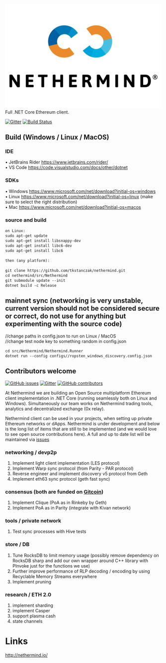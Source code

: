<img src="Nethermind.png" width="600">
Full .NET Core Ethereum client.

[![Gitter](https://img.shields.io/gitter/room/nwjs/nw.js.svg)](https://gitter.im/nethermindeth/nethermind)
[![Build Status](https://travis-ci.org/NethermindEth/nethermind.svg?branch=master)](https://travis-ci.org/NethermindEth/nethermind)

## Build (Windows / Linux / MacOS)

### IDE
•	JetBrains Rider https://www.jetbrains.com/rider/<br/>
•	VS Code https://code.visualstudio.com/docs/other/dotnet<br/>

### SDKs
•	Windows https://www.microsoft.com/net/download?initial-os=windows<br/>
•	Linux https://www.microsoft.com/net/download?initial-os=linux (make sure to select the right distribution)<br/>
•	Mac https://www.microsoft.com/net/download?initial-os=macos<br/>

### source and build

```
on Linux:
sudo apt-get update
sudo apt-get install libsnappy-dev
sudo apt-get install libc6-dev
sudo apt-get install libc6

then (any platform):

git clone https://github.com/tkstanczak/nethermind.git
cd nethermind/src/Nethermind
git submodule update --init
dotnet build -c Release
```

## mainnet sync (networking is very unstable, current version should not be considered secure or correct, do not use for anything but experimenting with the source code)

//change paths in config.json to run on Linux / MacOS<br/>
//change test node key to something random in config.json<br/>
```
cd src/Nethermind/Nethermind.Runner
dotnet run --config configs//ropsten_windows_discovery.config.json
```

## Contributors welcome
[![GitHub issues](https://img.shields.io/github/issues/badges/shields.svg)](https://github.com/NethermindEth/nethermind/issues)
[![Gitter](https://img.shields.io/gitter/room/nwjs/nw.js.svg)](https://gitter.im/nethermindeth/nethermind)
[![GitHub contributors](https://img.shields.io/github/contributors/cdnjs/cdnjs.svg)](https://github.com/NethermindEth/nethermind/graphs/contributors)

At Nethermind we are building an Open Source multiplatform Ethereum client implementation in .NET Core (running seamlessly both on Linux and Windows). Simultaneously our team works on Nethermind trading tools, analytics and decentralized exchange (0x relay).

Nethermind client can be used in your projects, when setting up private Ethereum networks or dApps. Nethermind is under development and below is the long list of items that are still to be implemented (and we would love to see open source contributions here). A full and up to date list will be maintained via [issues](https://github.com/NethermindEth/nethermind/issues)

### networking / devp2p
1) Implement light client implementation (LES protocol)
2) Implement Warp sync protocol (from Parity - PAR protocol)
3) Reverse engineer and implement discovery v5 protocol from Geth
4) Implement eth63 sync protocol (geth fast sync)

### consensus (both are funded on [Gitcoin](https://gitcoin.co/explorer?network=mainnet&idx_status=open&keywords=Nethermind,nethermind&order_by=-_val_usd_db))
1) Implement Clique (PoA as in Rinkeby by Geth)
2) Implement PoA as in Parity (integrate with Kivan network)

### tools / private network
1) Test sync processes with Hive tests

### store / DB
1) Tune RocksDB to limit memory usage (possibly remove dependency on RocksDB sharp and add our own wrapper around C++ library with PInvoke just for the functions we use)
2) Further improve performance of RLP decoding / encoding by using Recyclable Memory Streams everywhere
3) Implement pruning

### research / ETH 2.0
1) implement sharding
2) implement Casper
3) support plasma cash
4) state channels

# Links
http://nethermind.io/
